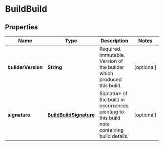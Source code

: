 
# BuildBuild

## Properties
Name | Type | Description | Notes
------------ | ------------- | ------------- | -------------
**builderVersion** | **String** | Required. Immutable. Version of the builder which produced this build. |  [optional]
**signature** | [**BuildBuildSignature**](BuildBuildSignature.md) | Signature of the build in occurrences pointing to this build note containing build details. |  [optional]



